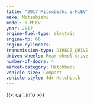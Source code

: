 ```yaml
---
title: "2017 Mitsubishi i-MiEV"
make: Mitsubishi
model: i-MiEV
year: 2017
engine-fuel-type: electric
engine-hp: 66
engine-cylinders: 
transmission-type: DIRECT_DRIVE
driven-wheels: Rear wheel drive
number-of-doors: 4
market-category: Hatchback
vehicle-size: Compact
vehicle-style: 4dr Hatchback
---
```


{{< car_info >}}
